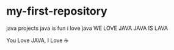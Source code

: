 # my-first-repository
java projects
java is fun
i love java
WE LOVE JAVA
JAVA IS LAVA


You Love JAVA, I Love :coffee:
